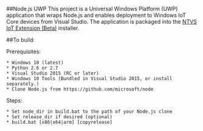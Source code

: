 ##Node.js UWP
This project is a Universal Windows Platform (UWP) application that wraps Node.js and enables deployment to Windows IoT Core devices from Visual Studio.
The application is packaged into the [NTVS IoT Extension (Beta)](https://github.com/ms-iot/ntvsiot) installer.

##To build:

Prerequisites:

    * Windows 10 (latest)
    * Python 2.6 or 2.7
    * Visual Studio 2015 (RC or later)
    * Windows 10 Tools (Bundled in Visual Studio 2015, or install separately.)
	* Clone Node.js from https://github.com/microsoft/node

Steps:

    * Set node_dir in build.bat to the path of your Node.js clone
    * Set release_dir if desired (optional)
    * build.bat [x86|x64|arm] [copyrelease]
